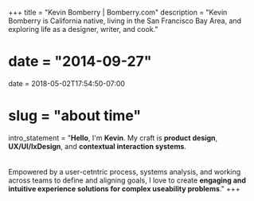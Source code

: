 +++
title = "Kevin Bomberry | Bomberry.com"
description = "Kevin Bomberry is California native, living in the San Francisco Bay Area, and exploring life as a designer, writer, and cook."
# date = "2014-09-27"
date = 2018-05-02T17:54:50-07:00
# slug = "about time"
intro_statement = "**Hello**, I'm **Kevin**. My craft is **product design**, **UX/UI/IxDesign**, and **contextual interaction systems**.<br /><br /><br />Empowered by a user-cetntric process, systems analysis, and working across teams to define and aligning goals, I love to create **engaging and intuitive experience solutions for complex useability problems**."
+++
